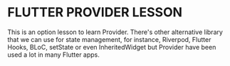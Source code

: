 # FLUTTER PROVIDER LESSON

This is an option lesson to learn Provider. There's other alternative library that we can use for state management, for instance, Riverpod, Flutter Hooks, BLoC, setState or even InheritedWidget but Provider have been used a lot in many Flutter apps. 